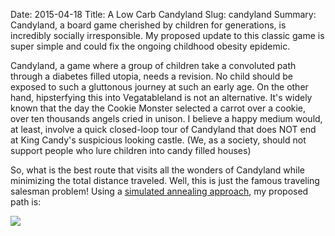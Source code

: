 Date: 2015-04-18
Title: A Low Carb Candyland
Slug: candyland
Summary: Candyland, a board game cherished by children for generations, is incredibly socially irresponsible. My proposed update to this classic game is super simple and could fix the ongoing childhood obesity epidemic.
 
Candyland, a game where a group of children take a convoluted path through a diabetes filled utopia, needs a revision.
No child should be exposed to such a gluttonous journey at such an early age.
On the other hand, hipsterfying this into Vegatableland is not an alternative.  It's widely known that the day the Cookie Monster
selected a carrot over a cookie, over ten thousands angels cried in unison.  I believe a happy medium would, at least,
involve a quick closed-loop tour of Candyland that does NOT end at King Candy's suspicious looking castle.
(We, as a society, should not support people who lure children into candy filled houses)

So, what is the best route that visits all the wonders of Candyland while minimizing the total distance traveled. Well,
this is just the famous traveling salesman problem! Using a <a href='https://github.com/chrisvmiller/analytics/blob/master/candyland_route/find_best_path.py'> simulated annealing approach</a>, my proposed path is:

<img src="/assets/candyland/candyland.png" style='margin-top:10px;display:block;margin:auto;'>

